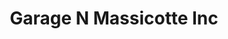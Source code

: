 ---
title: "Garage N Massicotte Inc"
url: /shawinigan/garage-n-massicotte-inc/
shop: Autowerkstatt
---